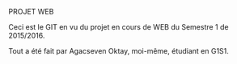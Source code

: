 PROJET WEB

Ceci est le GIT en vu du projet en cours de WEB du Semestre 1 de 2015/2016.

Tout a été fait par Agacseven Oktay, moi-même, étudiant en G1S1.
